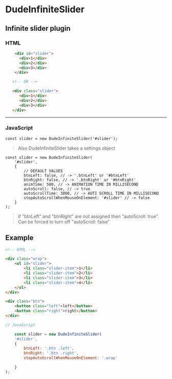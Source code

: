 # DudeInfiniteSlider
## Infinite slider plugin

### HTML
```html
    <div id="slider">
      <div>1</div>
      <div>2</div>
      <div>3</div>
    </div>

   <!-- OR -->

   <div class="slider">
      <div>1</div>
      <div>2</div>
      <div>3</div>
   </div>
```
---
### JavaScript
```JS
const slider = new DudeInfiniteSlider('#slider');
```
>Also DudeInfiniteSlider takes a settings object

```JS
const slider = new DudeInfiniteSlider(
    '#slider',
    {
        // DEFAULT VALUES
        btnLeft: false, // -> '.btnLeft' or '#btnLeft'
        btnRight: false, // -> '.btnRight' or '#btnRight'
        animTime: 500, // -> ANIMATION TIME IN MILLISECOND
        autoScroll: false, // -> true
        autoScrollTime: 3000, // -> AUTI SCROLL TIME IN MILLISECOND
        stopAutoScrollWhenMouseOnElement: '#slider' // -> false
    }
);
```

>if "btnLeft" and "btnRight" are not assigned then "autoScroll: true". Can be forced to turn off "autoScroll: false"

## Example

```html
<!-- HTML -->

<div class="wrap">
    <ul id="slider">
        <li class="slider-item">1</li>
        <li class="slider-item">2</li>
        <li class="slider-item">3</li>
        <li class="slider-item">4</li>
    </ul>
</div>

<div class="btn">
    <button class="left">left</button>
    <button class="right">right</button>
</div>
```

```JavaScript
// JavaScript

    const slider = new DudeInfiniteSlider(
    '#slider',
    {
        btnLeft: '.btn .left',
        btnRight: '.btn .right',
        stopAutoScrollWhenMouseOnElement: '.wrap'

    }
);
```